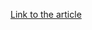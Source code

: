 [Link to the article](https://thehackernews.com/2025/01/lazarus-group-targets-web3-developers.html)
